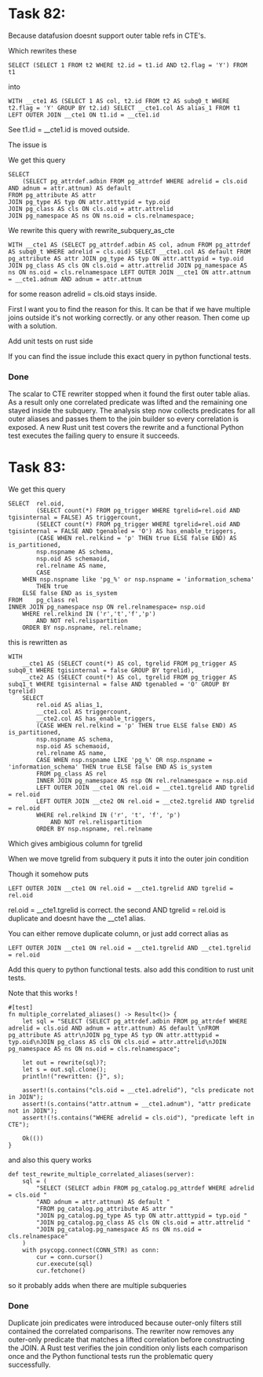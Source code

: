 # Task 82:

Because datafusion doesnt support outer table refs in CTE's.

Which rewrites these 

```
SELECT (SELECT 1 FROM t2 WHERE t2.id = t1.id AND t2.flag = 'Y') FROM t1
```

into 

```
WITH __cte1 AS (SELECT 1 AS col, t2.id FROM t2 AS subq0_t WHERE t2.flag = 'Y' GROUP BY t2.id) SELECT __cte1.col AS alias_1 FROM t1 LEFT OUTER JOIN __cte1 ON t1.id = __cte1.id
```

See t1.id = __cte1.id is moved outside.

The issue is 

We get this query
```
SELECT
    (SELECT pg_attrdef.adbin FROM pg_attrdef WHERE adrelid = cls.oid AND adnum = attr.attnum) AS default
FROM pg_attribute AS attr
JOIN pg_type AS typ ON attr.atttypid = typ.oid
JOIN pg_class AS cls ON cls.oid = attr.attrelid
JOIN pg_namespace AS ns ON ns.oid = cls.relnamespace;
```

We rewrite this query with rewrite_subquery_as_cte 

```
WITH __cte1 AS (SELECT pg_attrdef.adbin AS col, adnum FROM pg_attrdef AS subq0_t WHERE adrelid = cls.oid) SELECT __cte1.col AS default FROM pg_attribute AS attr JOIN pg_type AS typ ON attr.atttypid = typ.oid JOIN pg_class AS cls ON cls.oid = attr.attrelid JOIN pg_namespace AS ns ON ns.oid = cls.relnamespace LEFT OUTER JOIN __cte1 ON attr.attnum = __cte1.adnum AND adnum = attr.attnum
```

for some reason adrelid = cls.oid stays inside.

First I want you to find the reason for this. It can be that if we have multiple joins outside it's not working correctly. or any other reason. Then come up with a solution.

Add unit tests on rust side

If you can find the issue include this exact query in python functional tests. 

### Done

The scalar to CTE rewriter stopped when it found the first outer table alias.
As a result only one correlated predicate was lifted and the remaining one
stayed inside the subquery. The analysis step now collects predicates for all
outer aliases and passes them to the join builder so every correlation is
exposed. A new Rust unit test covers the rewrite and a functional Python test
executes the failing query to ensure it succeeds.


# Task 83:

We get this query
```
SELECT  rel.oid,
        (SELECT count(*) FROM pg_trigger WHERE tgrelid=rel.oid AND tgisinternal = FALSE) AS triggercount,
        (SELECT count(*) FROM pg_trigger WHERE tgrelid=rel.oid AND tgisinternal = FALSE AND tgenabled = 'O') AS has_enable_triggers,
        (CASE WHEN rel.relkind = 'p' THEN true ELSE false END) AS is_partitioned,
        nsp.nspname AS schema,
        nsp.oid AS schemaoid,
        rel.relname AS name,
        CASE
    WHEN nsp.nspname like 'pg_%' or nsp.nspname = 'information_schema'
        THEN true
    ELSE false END as is_system
FROM    pg_class rel
INNER JOIN pg_namespace nsp ON rel.relnamespace= nsp.oid
    WHERE rel.relkind IN ('r','t','f','p')
        AND NOT rel.relispartition
    ORDER BY nsp.nspname, rel.relname;
```

this is rewritten as 

```
WITH 
    __cte1 AS (SELECT count(*) AS col, tgrelid FROM pg_trigger AS subq0_t WHERE tgisinternal = false GROUP BY tgrelid), 
    __cte2 AS (SELECT count(*) AS col, tgrelid FROM pg_trigger AS subq1_t WHERE tgisinternal = false AND tgenabled = 'O' GROUP BY tgrelid) 
    SELECT 
        rel.oid AS alias_1, 
        __cte1.col AS triggercount, 
        __cte2.col AS has_enable_triggers, 
        (CASE WHEN rel.relkind = 'p' THEN true ELSE false END) AS is_partitioned, 
        nsp.nspname AS schema, 
        nsp.oid AS schemaoid, 
        rel.relname AS name, 
        CASE WHEN nsp.nspname LIKE 'pg_%' OR nsp.nspname = 'information_schema' THEN true ELSE false END AS is_system 
        FROM pg_class AS rel 
        INNER JOIN pg_namespace AS nsp ON rel.relnamespace = nsp.oid 
        LEFT OUTER JOIN __cte1 ON rel.oid = __cte1.tgrelid AND tgrelid = rel.oid 
        LEFT OUTER JOIN __cte2 ON rel.oid = __cte2.tgrelid AND tgrelid = rel.oid 
        WHERE rel.relkind IN ('r', 't', 'f', 'p') 
            AND NOT rel.relispartition 
        ORDER BY nsp.nspname, rel.relname
```

Which gives ambigious column for tgrelid


When we move tgrelid from subquery it puts it into the outer join condition

Though it somehow puts 

```
LEFT OUTER JOIN __cte1 ON rel.oid = __cte1.tgrelid AND tgrelid = rel.oid 
```

rel.oid = __cte1.tgrelid is correct. the second AND tgrelid = rel.oid is duplicate and doesnt have the __cte1 alias.

You can either remove duplicate column, or just add correct alias as 

```
LEFT OUTER JOIN __cte1 ON rel.oid = __cte1.tgrelid AND __cte1.tgrelid = rel.oid 
```

Add this query to python functional tests. also add this condition to rust unit tests.

Note that this works !

    #[test]
    fn multiple_correlated_aliases() -> Result<()> {
        let sql = "SELECT (SELECT pg_attrdef.adbin FROM pg_attrdef WHERE adrelid = cls.oid AND adnum = attr.attnum) AS default \nFROM pg_attribute AS attr\nJOIN pg_type AS typ ON attr.atttypid = typ.oid\nJOIN pg_class AS cls ON cls.oid = attr.attrelid\nJOIN pg_namespace AS ns ON ns.oid = cls.relnamespace";

        let out = rewrite(sql)?;
        let s = out.sql.clone();
        println!("rewritten: {}", s);

        assert!(s.contains("cls.oid = __cte1.adrelid"), "cls predicate not in JOIN");
        assert!(s.contains("attr.attnum = __cte1.adnum"), "attr predicate not in JOIN");
        assert!(!s.contains("WHERE adrelid = cls.oid"), "predicate left in CTE");

        Ok(())
    }

and also this query works 
```
def test_rewrite_multiple_correlated_aliases(server):
    sql = (
        "SELECT (SELECT adbin FROM pg_catalog.pg_attrdef WHERE adrelid = cls.oid "
        "AND adnum = attr.attnum) AS default "
        "FROM pg_catalog.pg_attribute AS attr "
        "JOIN pg_catalog.pg_type AS typ ON attr.atttypid = typ.oid "
        "JOIN pg_catalog.pg_class AS cls ON cls.oid = attr.attrelid "
        "JOIN pg_catalog.pg_namespace AS ns ON ns.oid = cls.relnamespace"
    )
    with psycopg.connect(CONN_STR) as conn:
        cur = conn.cursor()
        cur.execute(sql)
        cur.fetchone()
```

so it probably adds when there are multiple subqueries

### Done

Duplicate join predicates were introduced because outer-only filters still
contained the correlated comparisons. The rewriter now removes any outer-only
predicate that matches a lifted correlation before constructing the JOIN. A
Rust test verifies the join condition only lists each comparison once and the
Python functional tests run the problematic query successfully.
